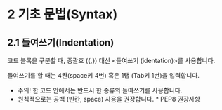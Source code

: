 # 2 기초 문법(Syntax)

## 2.1 들여쓰기(Indentation)

코드 블록을 구분할 때, 중괄호 ({,}) 대신 <들여쓰기 (identation)>를 사용합니다.

들여쓰기를 할 때는 4칸(space키 4번) 혹은 1탭 (Tab키 1번)을 입력합니다.

- 주의! 한 코드 안에서는 반드시 한 종류의 들여쓰기를 사용합니다.
- 원칙적으로는 공백 (빈칸, space) 사용을 권장합니다. * PEP8 권장사항

